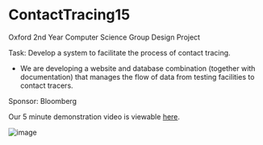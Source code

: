 # ContactTracing15

Oxford 2nd Year Computer Science Group Design Project

Task: Develop a system to facilitate the process of contact tracing.

- We are developing a website and database combination (together with documentation) that manages the flow of data from testing facilities to contact tracers.

Sponsor: Bloomberg

Our 5 minute demonstration video is viewable [here](https://www.youtube.com/watch?v=ZFu94VMFYyE).

![image](https://user-images.githubusercontent.com/39885332/117299299-48730600-ae70-11eb-8e51-42b1d7db6229.png)


